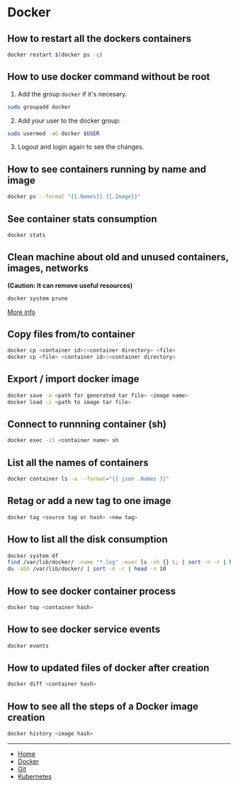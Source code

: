 # Docker

## How to restart all the dockers containers

```bash
docker restart $(docker ps -q)
```

## How to use docker command without be root

1. Add the group `docker` if it's necesary.

```bash
sudo groupadd docker
```

2. Add your user to the docker group:

```bash
sudo usermod -aG docker $USER
```

3. Logout and login again to see the changes.

## How to see containers running by name and image

```bash
docker ps --format "{{.Names}} {{.Image}}"
```

## See container stats consumption

```bash
docker stats
```

## Clean machine about old and unused containers, images, networks 

**(Caution: It can remove useful resources)**

```bash
docker system prune
```

[More info](https://docs.docker.com/engine/reference/commandline/system_prune/)

## Copy files from/to container

```bash
docker cp <container id>:<container directory> <file>
docker cp <file> <container id>:<container directory>
```

## Export / import docker image 

```bash
docker save -o <path for generated tar file> <image name>
docker load -i <path to image tar file>
```

## Connect to runnning container (sh)

```bash
docker exec -it <container name> sh
```

## List all the names of containers 

```bash
docker container ls -a --format="{{ json .Names }}"
```

## Retag or add a new tag to one image

```bash
docker tag <source tag or hash> <new tag>
```

## How to list all the disk consumption 

```bash
docker system df
find /var/lib/docker/ -name "*.log" -exec ls -sh {} \; | sort -n -r | head -20
du -aSh /var/lib/docker/ | sort -n -r | head -n 10
```

## How to see docker container process

```bash
docker top <container hash>
```

## How to see docker service events

```bash
docker events
```

## How to updated files of docker after creation

```bash
docker diff <container hash>
```

## How to see all the steps of a Docker image creation

```bash
docker history <image hash>
```



***

- [Home](/README.md)
- [Docker](/docker/README.md)
- [Git](/git/README.md)
- [Kubernetes](/k8s/README.md)
